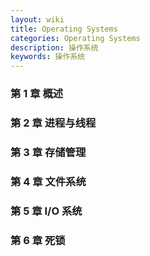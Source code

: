 ```yaml
---
layout: wiki
title: Operating Systems
categories: Operating Systems
description: 操作系统
keywords: 操作系统
---
```


### 第 1 章 概述

### 第 2 章 进程与线程

### 第 3 章 存储管理

### 第 4 章 文件系统

### 第 5 章 I/O 系统

### 第 6 章 死锁